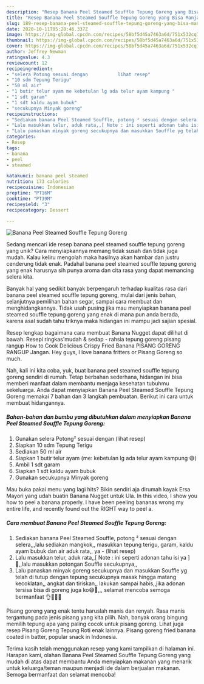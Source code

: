 ```yaml
---
description: "Resep Banana Peel Steamed Souffle Tepung Goreng yang Bisa Manjain Lidah"
title: "Resep Banana Peel Steamed Souffle Tepung Goreng yang Bisa Manjain Lidah"
slug: 189-resep-banana-peel-steamed-souffle-tepung-goreng-yang-bisa-manjain-lidah
date: 2020-10-11T05:28:46.337Z
image: https://img-global.cpcdn.com/recipes/58bf5d45a7463a6d/751x532cq70/banana-peel-steamed-souffle-tepung-goreng-foto-resep-utama.jpg
thumbnail: https://img-global.cpcdn.com/recipes/58bf5d45a7463a6d/751x532cq70/banana-peel-steamed-souffle-tepung-goreng-foto-resep-utama.jpg
cover: https://img-global.cpcdn.com/recipes/58bf5d45a7463a6d/751x532cq70/banana-peel-steamed-souffle-tepung-goreng-foto-resep-utama.jpg
author: Jeffrey Newman
ratingvalue: 4.3
reviewcount: 12
recipeingredient:
- "selera Potong sesuai dengan           lihat resep"
- "10 sdm Tepung Terigu"
- "50 ml air"
- "1 butir telur ayam me kebetulan lg ada telur ayam kampung "
- "1 sdt garam"
- "1 sdt kaldu ayam bubuk"
- "secukupnya Minyak goreng"
recipeinstructions:
- "Sediakan banana Peel Steamed Souffle, potong ² sesuai dengan selera,,,lalu sediakan mangkok,, masukkan tepung terigu, garam, kaldu ayam bubuk dan air aduk rata,, ya             (lihat resep)"
- "Lalu masukkan telur, aduk rata,,[ Note : ini seperti adonan tahu isi ya ]🙈,,lalu masukkan potongan Souffle secukupnya,,"
- "Lalu panaskan minyak goreng secukupnya dan masukkan Souffle yg telah di tutup dengan tepung secukupnya masak hingga matang kecoklatan,, angkat dan tiriskan,, lakukan sampai habis,,jika adonan tersisa bisa di goreng juga ko😅🙈,,, selamat mencoba semoga bermanfaat 👌🙏😊💞"
categories:
- Resep
tags:
- banana
- peel
- steamed

katakunci: banana peel steamed 
nutrition: 173 calories
recipecuisine: Indonesian
preptime: "PT16M"
cooktime: "PT39M"
recipeyield: "3"
recipecategory: Dessert

---
```



![Banana Peel Steamed Souffle Tepung Goreng](https://img-global.cpcdn.com/recipes/58bf5d45a7463a6d/751x532cq70/banana-peel-steamed-souffle-tepung-goreng-foto-resep-utama.jpg)

Sedang mencari ide resep banana peel steamed souffle tepung goreng yang unik? Cara menyiapkannya memang tidak susah dan tidak juga mudah. Kalau keliru mengolah maka hasilnya akan hambar dan justru cenderung tidak enak. Padahal banana peel steamed souffle tepung goreng yang enak harusnya sih punya aroma dan cita rasa yang dapat memancing selera kita.

Banyak hal yang sedikit banyak berpengaruh terhadap kualitas rasa dari banana peel steamed souffle tepung goreng, mulai dari jenis bahan, selanjutnya pemilihan bahan segar, sampai cara membuat dan menghidangkannya. Tidak usah pusing jika mau menyiapkan banana peel steamed souffle tepung goreng yang enak di mana pun anda berada, karena asal sudah tahu triknya maka hidangan ini mampu jadi sajian spesial.

Resep lengkap bagaimana cara membuat Banana Nugget dapat dilihat di bawah. Resepi ringkas&#39;mudah &amp; sedap - rahsia tepung goreng pisang rangup How to Cook Delicious Crispy Fried Banana PISANG GORENG RANGUP Jangan. Hey guys, I love banana fritters or Pisang Goreng so much.


Nah, kali ini kita coba, yuk, buat banana peel steamed souffle tepung goreng sendiri di rumah. Tetap berbahan sederhana, hidangan ini bisa memberi manfaat dalam membantu menjaga kesehatan tubuhmu sekeluarga. Anda dapat menyiapkan Banana Peel Steamed Souffle Tepung Goreng memakai 7 bahan dan 3 langkah pembuatan. Berikut ini cara untuk membuat hidangannya.

<!--inarticleads1-->

##### Bahan-bahan dan bumbu yang dibutuhkan dalam menyiapkan Banana Peel Steamed Souffle Tepung Goreng:

1. Gunakan selera Potong² sesuai dengan           (lihat resep)
1. Siapkan 10 sdm Tepung Terigu
1. Sediakan 50 ml air
1. Siapkan 1 butir telur ayam (me: kebetulan lg ada telur ayam kampung 😅)
1. Ambil 1 sdt garam
1. Siapkan 1 sdt kaldu ayam bubuk
1. Gunakan secukupnya Minyak goreng


Mau buka pakai menu yang lagi hits? Bikin sendiri aja dirumah kayak Ersa Mayori yang udah buatin Banana Nugget untuk Ula. In this video, I show you how to peel a banana properly. I have been peeling bananas wrong my entire life, and recently found out the RIGHT way to peel a. 

<!--inarticleads2-->

##### Cara membuat Banana Peel Steamed Souffle Tepung Goreng:

1. Sediakan banana Peel Steamed Souffle, potong ² sesuai dengan selera,,,lalu sediakan mangkok,, masukkan tepung terigu, garam, kaldu ayam bubuk dan air aduk rata,, ya -             (lihat resep)
1. Lalu masukkan telur, aduk rata,,[ Note : ini seperti adonan tahu isi ya ]🙈,,lalu masukkan potongan Souffle secukupnya,,
1. Lalu panaskan minyak goreng secukupnya dan masukkan Souffle yg telah di tutup dengan tepung secukupnya masak hingga matang kecoklatan,, angkat dan tiriskan,, lakukan sampai habis,,jika adonan tersisa bisa di goreng juga ko😅🙈,,, selamat mencoba semoga bermanfaat 👌🙏😊💞


Pisang goreng yang enak tentu haruslah manis dan renyah. Rasa manis tergantung pada jenis pisang yang kita pilih. Nah, banyak orang bingung memilih tepung apa yang paling cocok untuk pisang goreng. Lihat juga resep Pisang Goreng Tepung Roti enak lainnya. Pisang goreng fried banana coated in batter, popular snack in Indonesia. 

Terima kasih telah menggunakan resep yang kami tampilkan di halaman ini. Harapan kami, olahan Banana Peel Steamed Souffle Tepung Goreng yang mudah di atas dapat membantu Anda menyiapkan makanan yang menarik untuk keluarga/teman maupun menjadi ide dalam berjualan makanan. Semoga bermanfaat dan selamat mencoba!
